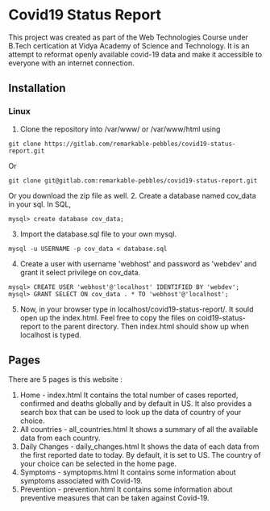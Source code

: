 # Covid19 Status Report
This project was created as part of the Web Technologies Course under B.Tech certication at Vidya Academy of Science and Technology. It is an attempt to reformat openly available covid-19 data and make it accessible to everyone with an internet connection.
## Installation
### Linux
1. Clone the repository into /var/www/ or /var/www/html using
```
git clone https://gitlab.com/remarkable-pebbles/covid19-status-report.git
```
Or
```
git clone git@gitlab.com:remarkable-pebbles/covid19-status-report.git
```
Or you download the zip file as well.
2. Create a database named cov_data in your sql.
In SQL,
```
mysql> create database cov_data;
```
3. Import the database.sql file to your own mysql.
```
mysql -u USERNAME -p cov_data < database.sql
```
4. Create a user with username 'webhost' and password as 'webdev' and grant it select privilege on cov_data.
```
mysql> CREATE USER 'webhost'@'localhost' IDENTIFIED BY 'webdev';
mysql> GRANT SELECT ON cov_data . * TO 'webhost'@'localhost';
```
5. Now, in your browser type in localhost/covid19-status-report/.
It sould open up the index.html. Feel free to copy the files on coid19-status-report to the parent directory. Then index.html should show up when localhost is typed.
## Pages
There are 5 pages is this website :
1. Home - index.html
    It contains the total number of cases reported, confirmed and deaths globally and by default in US.
    It also provides a search box that can be used to look up the data of  country of your choice.
2. All countries - all_countries.html
    It shows a summary of all the available data from each country.
3. Daily Changes - daily_changes.html
    It shows the data of each data from the first reported date to today. By default, it is set to US. The country of your choice can be selected in the home page.
4. Symptoms - symptopms.html
    It contains some information about symptoms associated with Covid-19.
5. Prevention - prevention.html
    It contains some information about preventive measures that can be taken against Covid-19.
